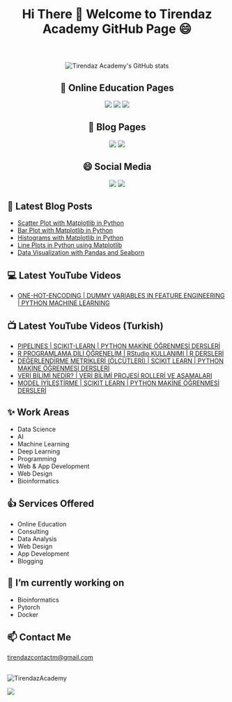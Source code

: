 # <p align="center"> Hi There 👋 Welcome to Tirendaz Academy GitHub Page 😄 </p>

<br />

<div align="center">

![Tirendaz Academy's GitHub stats](https://github-readme-stats.vercel.app/api?username=TirendazAcademy&count_private=true&show_icons=true&theme=radical)

## 🏬 Online Education Pages

[![](https://img.shields.io/badge/YouTube-Turkish-deeppink?style=for-the-badge&logo=youtube&logoColor=white)](https://www.youtube.com/tirendazakademi)
[![](https://img.shields.io/badge/YouTube-English-red?style=for-the-badge&logo=youtube&logoColor=white)](https://www.youtube.com/channel/UCFU9Go20p01kC64w-tmFORw)
[![](https://img.shields.io/badge/Udemy-Education-darkgreen?style=for-the-badge)](https://www.udemy.com/user/tirendaz-akademi-2)

## 📕 Blog Pages

[![](https://img.shields.io/badge/Medium-English-purple.svg?&style=for-the-badge&logo=medium&logoColor=white)](https://tirendazacademy.medium.com)
[![](https://img.shields.io/badge/Medium-Turkish-darkred.svg?&style=for-the-badge&logo=medium&logoColor=white)](https://tirendazakademi.medium.com)

## :smile: Social Media

[![](https://img.shields.io/badge/linkedin-%230077B5.svg?&style=for-the-badge&logo=linkedin&logoColor=white)](https://www.linkedin.com/in/tirendaz-academy/)
[![](https://img.shields.io/badge/twitter-%231DA1F2.svg?&style=for-the-badge&logo=twitter&logoColor=white)](https://www.twitter.com/TirendazAcademy)

</div>

## 📕 Latest Blog Posts

<!-- BLOG-POST-LIST:START -->
- [Scatter Plot with Matplotlib in Python](https://levelup.gitconnected.com/scatter-plot-with-matplotlib-in-python-abb1a6ad042?source=rss-b5cbb779640e------2)
- [Bar Plot with Matplotlib in Python](https://levelup.gitconnected.com/bar-plot-with-matplotlib-in-python-aa98f2493847?source=rss-b5cbb779640e------2)
- [Histograms with Matplotlib in Python](https://medium.com/swlh/histograms-with-matplotlib-in-python-fc6702a9cb9b?source=rss-b5cbb779640e------2)
- [Line Plots in Python using Matplotlib](https://medium.datadriveninvestor.com/line-plots-in-python-using-matplotlib-e42b03edd39f?source=rss-b5cbb779640e------2)
- [Data Visualization with Pandas and Seaborn](https://levelup.gitconnected.com/data-visualization-with-pandas-and-seaborn-5de444b567a0?source=rss-b5cbb779640e------2)
<!-- BLOG-POST-LIST:END -->

## 💻 Latest YouTube Videos

<!-- YOUTUBE:START -->
- [ONE-HOT-ENCODING | DUMMY VARIABLES IN FEATURE ENGINEERING | PYTHON MACHINE LEARNING](https://www.youtube.com/watch?v=Gh4DijnuX0o)
<!-- YOUTUBE:END -->

## 📺 Latest YouTube Videos (Turkish)

<!-- YOUTUBETR:START -->
- [PIPELINES | SCIKIT-LEARN | PYTHON MAKİNE ÖĞRENMESİ DERSLERİ](https://www.youtube.com/watch?v=8UMDSfoi2KA)
- [R PROGRAMLAMA DİLİ ÖĞRENELİM | RStudio KULLANIMI | R DERSLERİ](https://www.youtube.com/watch?v=WkUCPMTINnA)
- [DEĞERLENDİRME METRİKLERİ (ÖLÇÜTLERİ) | SCIKIT LEARN | PYTHON MAKİNE ÖĞRENMESİ DERSLERİ](https://www.youtube.com/watch?v=5U8hc4irdbQ)
- [VERİ BİLİMİ NEDİR? | VERİ BİLİMİ PROJESİ ROLLERİ VE AŞAMALARI](https://www.youtube.com/watch?v=YhIkv04dbHI)
- [MODEL İYİLEŞTİRME | SCIKIT LEARN | PYTHON MAKİNE ÖĞRENMESİ DERSLERİ](https://www.youtube.com/watch?v=S1nxwkTJpo0)
<!-- YOUTUBETR:END -->

## ✨ **Work Areas**

- Data Science
- AI
- Machine Learning
- Deep Learning
- Programming
- Web & App Development
- Web Design 
- Bioinformatics

## 👍 **Services Offered**

- Online Education
- Consulting
- Data Analysis
- Web Design
- App Development
- Blogging

## 🔭 I’m currently working on

- Bioinformatics
- Pytorch
- Docker

## 📫 Contact Me 

tirendazcontactm@gmail.com

<br />

<img src="https://komarev.com/ghpvc/?username=TirendazAcademy" alt="TirendazAcademy" /> 

[![](https://img.shields.io/github/followers/TirendazAcademy?style=social)](https://www.github.com/TirendazAcademy)  






<!--
**TirendazAcademy/TirendazAcademy** is a ✨ _special_ ✨ repository because its `README.md` (this file) appears on your GitHub profile.

![Tirendaz Academy's GitHub Stats](https://github-readme-stats.vercel.app/api?username=TirendazAcademy&show_icons=true)

Here are some ideas to get you started:

<p align="left"> </p>

- 🔭 I’m currently working on ...
- 🌱 I’m currently learning ...
- 👯 I’m looking to collaborate on ...
- 🤔 I’m looking for help with ...
- 💬 Ask me about ...
- 📫 How to reach me: ...
- 😄 Pronouns: ...
- ⚡ Fun fact: ...

-->

